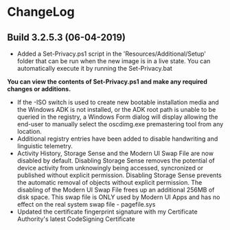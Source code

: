 # ChangeLog #

## Build 3.2.5.3 (06-04-2019) ##

- Added a Set-Privacy.ps1 script in the 'Resources/Additional/Setup' folder that can be run when the new image is in a live state. You can automatically execute it by running the Set-Privacy.bat

**You can view the contents of Set-Privacy.ps1 and make any required changes or additions.**

- If the -ISO switch is used to create new bootable installation media and the Windows ADK is not installed, or the ADK root path is unable to be queried in the registry, a Windows Form dialog will display allowing the end-user to manually select the oscdimg.exe premastering tool from any location.
- Additional registry entries have been added to disable handwriting and linguistic telemetry.
- Activity History, Storage Sense and the Modern UI Swap File are now disabled by default. Disabling Storage Sense removes the potential of device activity from unknowingly being accessed, syncronized or published without explicit permission. Disabling Storage Sense prevents the automatic removal of objects without explicit permission. The disabling of the Modern UI Swap File frees up an additional 256MB of disk space. This swap file is ONLY used by Modern UI Apps and has no effect on the real system swap file - pagefile.sys
- Updated the certificate fingerprint signature with my Certificate Authority's latest CodeSigning Certificate
